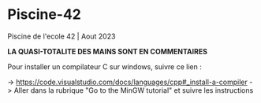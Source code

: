 # Piscine-42
Piscine de l'ecole 42 | Aout 2023

**LA QUASI-TOTALITE DES MAINS SONT EN COMMENTAIRES**   

Pour installer un compilateur C sur windows, suivre ce lien : 

-> https://code.visualstudio.com/docs/languages/cpp#_install-a-compiler
-> Aller dans la rubrique "Go to the MinGW tutorial" et suivre les instructions